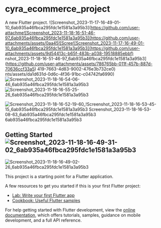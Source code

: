 # cyra_ecommerce_project

A new Flutter project.
![Screenshot_2023-11-17-16-49-01-10_6ab935a46fbca295fdc1e1581a3a95b3](https://github.com/user-attachme![Screenshot_2023-11-18-16-51-46-97_6ab935a46fbca295fdc1e1581a3a95b3](https://github.com/user-attachments/assets/0aa45![Scree![Screenshot_2023-11-17-16-49-01-10_6ab935a46fbca295fdc1e1581a3a95b3](https://github.com/user-attachments/assets/9d54413c-b65f-483b-a038-19518885ebbf)
nshot_2023-11-18-16-51-46-97_6ab935a46fbca295fdc1e1581a3a95b3](https://github.com/user-attachments/assets/786765bb-011f-457b-887d-70636ccf33a5)
419-7663-4d83-9002-476e3b732ce0)
nts/assets/da1d631d-0d6c-4f36-91bc-c04742fa6990)
![Screenshot_2023-11-18-16-54-06-46_6ab935a46fbca295fdc1e1581a3a95b3](https://github.com/user-attachments/assets/b4f9b7c7-1b88-4d8c-b2ca-4dc91d6e5270)
![Screenshot_2023-11-18-16-55-25-26_6ab935a46fbca295fdc1e1581a3a95b3](https://github.com/user-attachments/assets/5408068a-19ad-4f78-b9a2-2a211f5db710)

![Screenshot_2023-11-18-16-52-19-60_!![Screenshot_2023-11-18-16-53-45-15_6ab935a46fbca295fdc1e1581a3a95b3](https://github.com/user-attachments/assets/879d6fd6-9855-4262-b5f2-5ec9da19771c)
[Screenshot_2023-11-18-16-53-08-63_6ab935a46fbca295fdc1e1581a3a95b3](https://github.com/user-attachments/assets/3570783c-d412-44c4-ac9f-8ca237d2dbc8)
6ab935a46fbca295fdc1e1581a3a95b3](https://github.com/user-attachments/assets/c9146d9b-463e-447f-9a74-04d3486b2086)

## Getting Started![Screenshot_2023-11-18-16-49-31-02_6ab935a46fbca295fdc1e1581a3a95b3](https://github.com/user-attachments/assets/8b435355-e57c-4a48-ad43-6c2a77a6673f)

![Screenshot_2023-11-18-16-49-02-26_6ab935a46fbca295fdc1e1581a3a95b3](https://github.com/user-attachments/assets/e827cb9b-ab58-4790-80ab-8aa6b6980b03)

This project is a starting point for a Flutter application.

A few resources to get you started if this is your first Flutter project:

- [Lab: Write your first Flutter app](https://docs.flutter.dev/get-started/codelab)
- [Cookbook: Useful Flutter samples](https://docs.flutter.dev/cookbook)

For help getting started with Flutter development, view the
[online documentation](https://docs.flutter.dev/), which offers tutorials,
samples, guidance on mobile development, and a full API reference.

